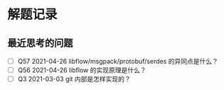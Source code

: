 # 解题记录

## 最近思考的问题

- [ ] Q57 2021-04-26 libflow/msgpack/protobuf/serdes 的异同点是什么？
- [ ] Q56 2021-04-26 libflow 的实现原理是什么？
- [ ] Q3 2021-03-03 git 内部是怎样实现的？
